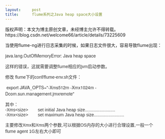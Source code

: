 ```yaml
---
layout:     post
title:      flume系列之Java heap space大小设置
---
```

<div id="article_content" class="article_content clearfix csdn-tracking-statistics" data-pid="blog" data-mod="popu_307" data-dsm="post">
								<div class="article-copyright">
					版权声明：本文为博主原创文章，未经博主允许不得转载。					https://blog.csdn.net/welcome66/article/details/73225609				</div>
								            <link rel="stylesheet" href="https://csdnimg.cn/release/phoenix/template/css/ck_htmledit_views-f76675cdea.css">
						<div class="htmledit_views" id="content_views">
                
<p>当使用flume-ng进行日志采集的时候，如果日志文件很大，容易导致flume出现：</p>
<p><span style="color:rgb(51,51,51);font-family:'Helvetica Neue', Helvetica, Arial, sans-serif;font-size:14px;">java.lang.OutOfMemoryError: Java heap space</span><br></p>
<p><span style="color:rgb(51,51,51);font-family:'Helvetica Neue', Helvetica, Arial, sans-serif;font-size:14px;">这样的错误，这就需要调整flume相应的jvm启动参数。</span></p>
<p><span style="color:rgb(51,51,51);font-family:'Helvetica Neue', Helvetica, Arial, sans-serif;font-size:14px;"><span style="color:rgb(51,51,51);font-family:Arial;font-size:14px;">修改 flume下的conf/flume-env.sh文件：</span></span></p>
<p><span style="color:rgb(51,51,51);font-family:'Helvetica Neue', Helvetica, Arial, sans-serif;font-size:14px;"> export JAVA_OPTS="-Xms512m -Xmx1024m -Dcom.sun.management.jmxremote"</span></p>
<p><span style="color:rgb(51,51,51);font-size:14px;"><span style="font-family:'Helvetica Neue', Helvetica, Arial, sans-serif;">其中：<br style="color:rgb(51,51,51);font-size:14px;"></span><span style="font-family:Arial;color:rgb(51,51,51);font-size:14px;">-Xms&lt;size&gt;        set initial Java heap size.........................</span><br style="color:rgb(51,51,51);font-family:Arial;font-size:14px;"><span style="font-family:Arial;color:rgb(51,51,51);font-size:14px;">-Xmx&lt;size&gt;        set maximum Java heap size.........................</span><br></span></p>
<p><span style="color:rgb(51,51,51);font-family:'Helvetica Neue', Helvetica, Arial, sans-serif;font-size:14px;"><span style="color:rgb(51,51,51);font-family:Arial;font-size:14px;"><span style="color:rgb(51,51,51);font-family:Arial;font-size:14px;">主要修改Xmx和Xms两个参数,可以根据OS内存的大小进行合理设置,一般一个flume
 agent 1G左右大小即可</span><br></span></span></p>
<p><span style="color:rgb(51,51,51);font-family:'Helvetica Neue', Helvetica, Arial, sans-serif;font-size:14px;"><span style="color:rgb(51,51,51);font-family:Arial;font-size:14px;"><span style="color:rgb(51,51,51);font-family:Arial;font-size:14px;"><br></span></span></span></p>
            </div>
                </div>